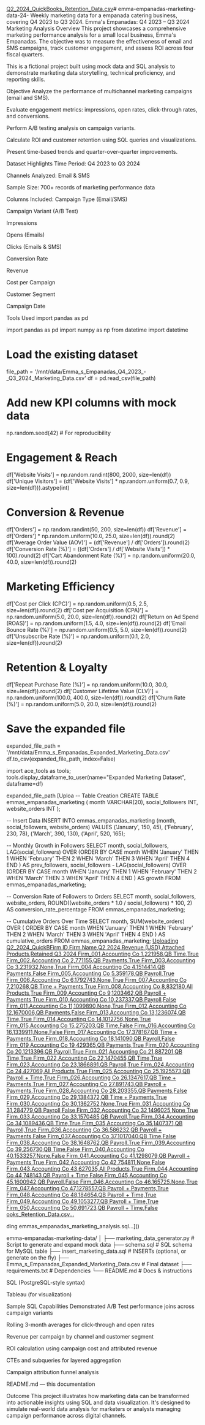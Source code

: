 [Q2_2024_QuickBooks_Retention_Data.csv](https://github.com/user-attachments/files/19674935/Q2_2024_QuickBooks_Retention_Data.csv)# emma-empanadas-marketing-data-24-
Weekly marketing data for a empanada catering business, covering Q4 2023 to Q3 2024.
Emma's Empanadas: Q4 2023 – Q3 2024 Marketing Analysis
Overview
This project showcases a comprehensive marketing performance analysis for a small local business, Emma's Empanadas. The objective was to measure the effectiveness of email and SMS campaigns, track customer engagement, and assess ROI across four fiscal quarters.

This is a fictional project built using mock data and SQL analysis to demonstrate marketing data storytelling, technical proficiency, and reporting skills.

Objective
Analyze the performance of multichannel marketing campaigns (email and SMS).

Evaluate engagement metrics: impressions, open rates, click-through rates, and conversions.

Perform A/B testing analysis on campaign variants.

Calculate ROI and customer retention using SQL queries and visualizations.

Present time-based trends and quarter-over-quarter improvements.

Dataset Highlights
Time Period: Q4 2023 to Q3 2024

Channels Analyzed: Email & SMS

Sample Size: 700+ records of marketing performance data

Columns Included:
Campaign Type (Email/SMS)

Campaign Variant (A/B Test)

Impressions

Opens (Emails)

Clicks (Emails & SMS)

Conversion Rate

Revenue

Cost per Campaign

Customer Segment

Campaign Date

Tools Used
import pandas as pd

import pandas as pd
import numpy as np
from datetime import datetime

# Load the existing dataset
file_path = '/mnt/data/Emma_s_Empanadas_Q4_2023_-_Q3_2024_Marketing_Data.csv'
df = pd.read_csv(file_path)

# Add new KPI columns with mock data
np.random.seed(42)  # For reproducibility

# Engagement & Reach
df['Website Visits'] = np.random.randint(800, 2000, size=len(df))
df['Unique Visitors'] = (df['Website Visits'] * np.random.uniform(0.7, 0.9, size=len(df))).astype(int)

# Conversion & Revenue
df['Orders'] = np.random.randint(50, 200, size=len(df))
df['Revenue'] = df['Orders'] * np.random.uniform(10.0, 25.0, size=len(df)).round(2)
df['Average Order Value (AOV)'] = (df['Revenue'] / df['Orders']).round(2)
df['Conversion Rate (%)'] = ((df['Orders'] / df['Website Visits']) * 100).round(2)
df['Cart Abandonment Rate (%)'] = np.random.uniform(20.0, 40.0, size=len(df)).round(2)

# Marketing Efficiency
df['Cost per Click (CPC)'] = np.random.uniform(0.5, 2.5, size=len(df)).round(2)
df['Cost per Acquisition (CPA)'] = np.random.uniform(5.0, 20.0, size=len(df)).round(2)
df['Return on Ad Spend (ROAS)'] = np.random.uniform(1.5, 4.0, size=len(df)).round(2)
df['Email Bounce Rate (%)'] = np.random.uniform(0.5, 5.0, size=len(df)).round(2)
df['Unsubscribe Rate (%)'] = np.random.uniform(0.1, 2.0, size=len(df)).round(2)

# Retention & Loyalty
df['Repeat Purchase Rate (%)'] = np.random.uniform(10.0, 30.0, size=len(df)).round(2)
df['Customer Lifetime Value (CLV)'] = np.random.uniform(100.0, 400.0, size=len(df)).round(2)
df['Churn Rate (%)'] = np.random.uniform(5.0, 20.0, size=len(df)).round(2)

# Save the expanded file
expanded_file_path = '/mnt/data/Emma_s_Empanadas_Expanded_Marketing_Data.csv'
df.to_csv(expanded_file_path, index=False)

import ace_tools as tools; tools.display_dataframe_to_user(name="Expanded Marketing Dataset", dataframe=df)

expanded_file_path
[Uploa
-- Table Creation
CREATE TABLE emmas_empanadas_marketing (
    month VARCHAR(20),
    social_followers INT,
    website_orders INT
);

-- Insert Data
INSERT INTO emmas_empanadas_marketing (month, social_followers, website_orders)
VALUES 
('January', 150, 45),
('February', 230, 78),
('March', 390, 130),
('April', 520, 165);

-- Monthly Growth in Followers
SELECT 
    month,
    social_followers,
    LAG(social_followers) OVER (ORDER BY 
        CASE month
            WHEN 'January' THEN 1
            WHEN 'February' THEN 2
            WHEN 'March' THEN 3
            WHEN 'April' THEN 4
        END
    ) AS prev_followers,
    social_followers - LAG(social_followers) OVER (ORDER BY 
        CASE month
            WHEN 'January' THEN 1
            WHEN 'February' THEN 2
            WHEN 'March' THEN 3
            WHEN 'April' THEN 4
        END
    ) AS growth
FROM emmas_empanadas_marketing;

-- Conversion Rate of Followers to Orders
SELECT 
    month,
    social_followers,
    website_orders,
    ROUND((website_orders * 1.0 / social_followers) * 100, 2) AS conversion_rate_percentage
FROM emmas_empanadas_marketing;

-- Cumulative Orders Over Time
SELECT 
    month,
    SUM(website_orders) OVER (
        ORDER BY 
            CASE month
                WHEN 'January' THEN 1
                WHEN 'February' THEN 2
                WHEN 'March' THEN 3
                WHEN 'April' THEN 4
            END
    ) AS cumulative_orders
FROM emmas_empanadas_marketing;
[Uploading Q2_2024_QuickBFirm ID,Firm Name,Q2 2024 Revenue (USD),Attached Products,Retained Q3 2024
Firm_001,Accounting Co 1,221958,QB Time,True
Firm_002,Accounting Co 2,771155,QB Payments,True
Firm_003,Accounting Co 3,231932,None,True
Firm_004,Accounting Co 4,1514414,QB Payments,False
Firm_005,Accounting Co 5,359178,QB Payroll,True
Firm_006,Accounting Co 6,1792743,None,True
Firm_007,Accounting Co 7,210268,QB Time + Payments,True
Firm_008,Accounting Co 8,832180,All Products,True
Firm_009,Accounting Co 9,1203462,QB Payroll + Payments,True
Firm_010,Accounting Co 10,237337,QB Payroll,False
Firm_011,Accounting Co 11,1099890,None,True
Firm_012,Accounting Co 12,1670006,QB Payments,False
Firm_013,Accounting Co 13,1236074,QB Time,True
Firm_014,Accounting Co 14,1012756,None,True
Firm_015,Accounting Co 15,275203,QB Time,False
Firm_016,Accounting Co 16,1339911,None,False
Firm_017,Accounting Co 17,378167,QB Time + Payments,True
Firm_018,Accounting Co 18,141090,QB Payroll,False
Firm_019,Accounting Co 19,429365,QB Payments,True
Firm_020,Accounting Co 20,1213396,QB Payroll,True
Firm_021,Accounting Co 21,887201,QB Time,True
Firm_022,Accounting Co 22,1470455,QB Time,True
Firm_023,Accounting Co 23,1866891,QB Payroll,True
Firm_024,Accounting Co 24,427069,All Products,True
Firm_025,Accounting Co 25,1925573,QB Payroll + Time,True
Firm_026,Accounting Co 26,1347617,QB Time + Payments,True
Firm_027,Accounting Co 27,891743,QB Payroll + Payments,True
Firm_028,Accounting Co 28,203355,QB Payments,False
Firm_029,Accounting Co 29,1384372,QB Time + Payments,True
Firm_030,Accounting Co 30,1362752,None,True
Firm_031,Accounting Co 31,284779,QB Payroll,False
Firm_032,Accounting Co 32,1496025,None,True
Firm_033,Accounting Co 33,1570485,QB Payroll,True
Firm_034,Accounting Co 34,1089436,QB Time,True
Firm_035,Accounting Co 35,1407371,QB Payroll,True
Firm_036,Accounting Co 36,586232,QB Payroll + Payments,False
Firm_037,Accounting Co 37,1017040,QB Time,False
Firm_038,Accounting Co 38,1648762,QB Payroll,True
Firm_039,Accounting Co 39,256730,QB Time,False
Firm_040,Accounting Co 40,1533257,None,False
Firm_041,Accounting Co 41,1298079,QB Payroll + Payments,True
Firm_042,Accounting Co 42,754811,None,False
Firm_043,Accounting Co 43,627035,All Products,True
Firm_044,Accounting Co 44,748143,QB Payroll + Time,False
Firm_045,Accounting Co 45,1600942,QB Payroll,False
Firm_046,Accounting Co 46,165725,None,True
Firm_047,Accounting Co 47,1278557,QB Payroll + Payments,True
Firm_048,Accounting Co 48,184654,QB Payroll + Time,True
Firm_049,Accounting Co 49,1053277,QB Payroll + Time,True
Firm_050,Accounting Co 50,691723,QB Payroll + Time,False
ooks_Retention_Data.csv…]()

ding emmas_empanadas_marketing_analysis.sql…]()


emma-empanadas-marketing-data/
│
├── marketing_data_generator.py          # Script to generate and expand mock data
├── schema.sql                           # SQL schema for MySQL table
├── insert_marketing_data.sql            # INSERTs (optional, or generate on the fly)
├── Emma_s_Empanadas_Expanded_Marketing_Data.csv  # Final dataset
├── requirements.txt                     # Dependencies
└── README.md                            # Docs & instructions


SQL (PostgreSQL-style syntax)

Tableau (for visualization)

Sample SQL Capabilities Demonstrated
A/B Test performance joins across campaign variants

Rolling 3-month averages for click-through and open rates

Revenue per campaign by channel and customer segment

ROI calculation using campaign cost and attributed revenue

CTEs and subqueries for layered aggregation

Campaign attribution funnel analysis

README.md — this documentation

Outcome
This project illustrates how marketing data can be transformed into actionable insights using SQL and data visualization. It's designed to simulate real-world data analysis for marketers or analysts managing campaign performance across digital channels.
